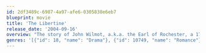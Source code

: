 ```yaml
---
id: 2df3489c-6987-4a97-afe6-0305838e6eb7
blueprint: movie
title: 'The Libertine'
release_date: '2004-09-16'
overview: "The story of John Wilmot, a.k.a. the Earl of Rochester, a 17th century poet who famously drank and debauched his way to an early grave, only to earn posthumous critical acclaim for his life's work."
genres: '[{"id": 18, "name": "Drama"}, {"id": 10749, "name": "Romance"}]'
---
```

